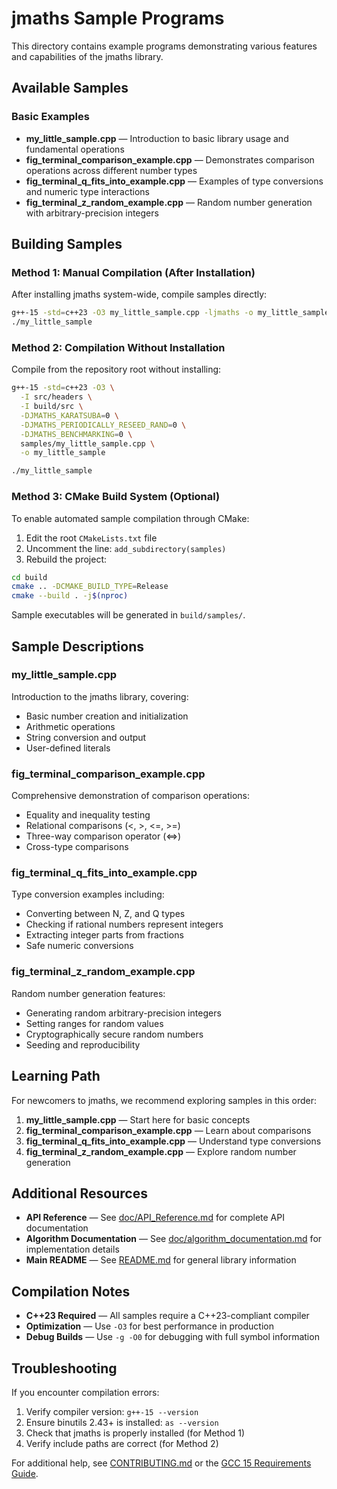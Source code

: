 # jmaths Sample Programs

This directory contains example programs demonstrating various features and capabilities of the jmaths library.

## Available Samples

### Basic Examples

- **my_little_sample.cpp** — Introduction to basic library usage and fundamental operations
- **fig_terminal_comparison_example.cpp** — Demonstrates comparison operations across different number types
- **fig_terminal_q_fits_into_example.cpp** — Examples of type conversions and numeric type interactions
- **fig_terminal_z_random_example.cpp** — Random number generation with arbitrary-precision integers

## Building Samples

### Method 1: Manual Compilation (After Installation)

After installing jmaths system-wide, compile samples directly:

```bash
g++-15 -std=c++23 -O3 my_little_sample.cpp -ljmaths -o my_little_sample
./my_little_sample
```

### Method 2: Compilation Without Installation

Compile from the repository root without installing:

```bash
g++-15 -std=c++23 -O3 \
  -I src/headers \
  -I build/src \
  -DJMATHS_KARATSUBA=0 \
  -DJMATHS_PERIODICALLY_RESEED_RAND=0 \
  -DJMATHS_BENCHMARKING=0 \
  samples/my_little_sample.cpp \
  -o my_little_sample

./my_little_sample
```

### Method 3: CMake Build System (Optional)

To enable automated sample compilation through CMake:

1. Edit the root `CMakeLists.txt` file
2. Uncomment the line: `add_subdirectory(samples)`
3. Rebuild the project:

```bash
cd build
cmake .. -DCMAKE_BUILD_TYPE=Release
cmake --build . -j$(nproc)
```

Sample executables will be generated in `build/samples/`.

## Sample Descriptions

### my_little_sample.cpp
Introduction to the jmaths library, covering:
- Basic number creation and initialization
- Arithmetic operations
- String conversion and output
- User-defined literals

### fig_terminal_comparison_example.cpp
Comprehensive demonstration of comparison operations:
- Equality and inequality testing
- Relational comparisons (<, >, <=, >=)
- Three-way comparison operator (<=>)
- Cross-type comparisons

### fig_terminal_q_fits_into_example.cpp
Type conversion examples including:
- Converting between N, Z, and Q types
- Checking if rational numbers represent integers
- Extracting integer parts from fractions
- Safe numeric conversions

### fig_terminal_z_random_example.cpp
Random number generation features:
- Generating random arbitrary-precision integers
- Setting ranges for random values
- Cryptographically secure random numbers
- Seeding and reproducibility

## Learning Path

For newcomers to jmaths, we recommend exploring samples in this order:

1. **my_little_sample.cpp** — Start here for basic concepts
2. **fig_terminal_comparison_example.cpp** — Learn about comparisons
3. **fig_terminal_q_fits_into_example.cpp** — Understand type conversions
4. **fig_terminal_z_random_example.cpp** — Explore random number generation

## Additional Resources

- **API Reference** — See [doc/API_Reference.md](../doc/API_Reference.md) for complete API documentation
- **Algorithm Documentation** — See [doc/algorithm_documentation.md](../doc/algorithm_documentation.md) for implementation details
- **Main README** — See [README.md](../README.md) for general library information

## Compilation Notes

- **C++23 Required** — All samples require a C++23-compliant compiler
- **Optimization** — Use `-O3` for best performance in production
- **Debug Builds** — Use `-g -O0` for debugging with full symbol information

## Troubleshooting

If you encounter compilation errors:

1. Verify compiler version: `g++-15 --version`
2. Ensure binutils 2.43+ is installed: `as --version`
3. Check that jmaths is properly installed (for Method 1)
4. Verify include paths are correct (for Method 2)

For additional help, see [CONTRIBUTING.md](../CONTRIBUTING.md) or the [GCC 15 Requirements Guide](../doc/GCC15_REQUIREMENTS.md).

